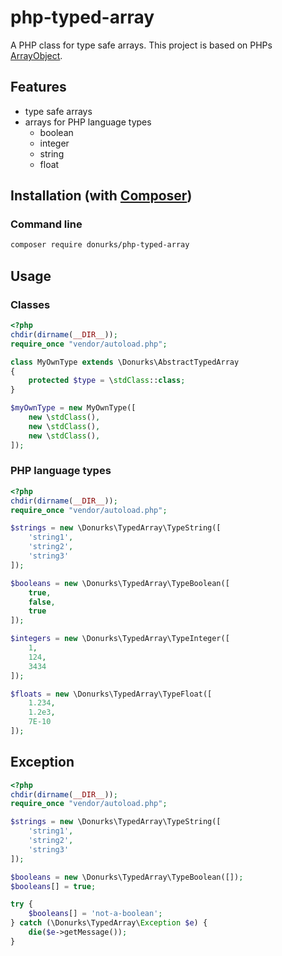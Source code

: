 # php-typed-array

A PHP class for type safe arrays. This project is based on PHPs [ArrayObject](http://php.net/manual/en/arrayobject.construct.php).

## Features
- type safe arrays
- arrays for PHP language types
    - boolean
    - integer
    - string
    - float

## Installation (with [Composer](https://getcomposer.org))
### Command line
```sh
composer require donurks/php-typed-array
```

## Usage
### Classes
```php
<?php
chdir(dirname(__DIR__));
require_once "vendor/autoload.php";

class MyOwnType extends \Donurks\AbstractTypedArray
{
    protected $type = \stdClass::class;
}

$myOwnType = new MyOwnType([
    new \stdClass(),
    new \stdClass(),
    new \stdClass(),
]);
```

### PHP language types
```php
<?php
chdir(dirname(__DIR__));
require_once "vendor/autoload.php";

$strings = new \Donurks\TypedArray\TypeString([
    'string1',
    'string2',
    'string3'
]);

$booleans = new \Donurks\TypedArray\TypeBoolean([
    true,
    false,
    true
]);

$integers = new \Donurks\TypedArray\TypeInteger([
    1,
    124,
    3434
]);

$floats = new \Donurks\TypedArray\TypeFloat([
    1.234,
    1.2e3,
    7E-10
]);
```

## Exception
```php
<?php
chdir(dirname(__DIR__));
require_once "vendor/autoload.php";

$strings = new \Donurks\TypedArray\TypeString([
    'string1',
    'string2',
    'string3'
]);

$booleans = new \Donurks\TypedArray\TypeBoolean([]);
$booleans[] = true;

try {
    $booleans[] = 'not-a-boolean';    
} catch (\Donurks\TypedArray\Exception $e) {
    die($e->getMessage());
}
```

